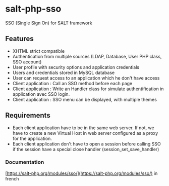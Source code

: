 # salt-php-sso
SSO (Single Sign On) for SALT framework

## Features
* XHTML strict compatible
* Authentication from multiple sources (LDAP, Database, User PHP class, SSO account)
* User profile with security options and application credentials
* Users and credentials stored in MySQL database
* User can request access to an application which he don't have access
* Client application : Call an SSO method before each page
* Client application : Write an Handler class for simulate authentification in application avec SSO login.
* Client application : SSO menu can be displayed, with multiple themes

## Requirements
* Each client application have to be in the same web server. If not, we have to create a new Virtual Host in web server configured as a proxy for the application.
* Each client application don't have to open a session before calling SSO if the session have a special close handler (session\_set\_save\_handler)

### Documentation 
[https://salt-php.org/modules/sso/](https://salt-php.org/modules/sso/) in french
